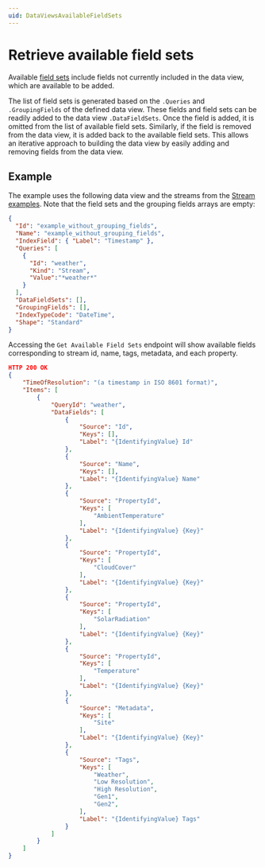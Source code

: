 ```yaml
---
uid: DataViewsAvailableFieldSets
---
```


# Retrieve available field sets

Available [field sets](xref:DataViewsFieldSets) include fields not currently included in the data view, which are available to be added. 

The list of field sets is generated based on the `.Queries` and `.GroupingFields` of the defined data view. These fields and field sets can be readily added to the data view `.DataFieldSets`. Once the field is added, it is omitted from the list of available field sets. Similarly, if the field is removed from the data view, it is added back to the available field sets. This allows an iterative approach to building the data view by easily adding and removing fields from the data view. 

## Example
The example uses the following data view and the streams from the [Stream examples](xref:DataViewsExampleScenario). Note that the field sets and the grouping fields arrays are empty:
```json
{
  "Id": "example_without_grouping_fields",
  "Name": "example_without_grouping_fields",
  "IndexField": { "Label": "Timestamp" },
  "Queries": [
    { 
      "Id": "weather",
      "Kind": "Stream",
      "Value":"*weather*" 
    }
  ],
  "DataFieldSets": [],
  "GroupingFields": [],
  "IndexTypeCode": "DateTime",
  "Shape": "Standard"
}
```

Accessing the ```Get Available Field Sets``` endpoint will show available fields corresponding to stream id, name, tags, metadata, and each property. 

```json
HTTP 200 OK
{
    "TimeOfResolution": "(a timestamp in ISO 8601 format)",
    "Items": [
        {
            "QueryId": "weather",
            "DataFields": [
                {
                    "Source": "Id",
                    "Keys": [],
                    "Label": "{IdentifyingValue} Id"
                },
                {
                    "Source": "Name",
                    "Keys": [],
                    "Label": "{IdentifyingValue} Name"
                },
                {
                    "Source": "PropertyId",
                    "Keys": [
                        "AmbientTemperature"
                    ],
                    "Label": "{IdentifyingValue} {Key}"
                },
                {
                    "Source": "PropertyId",
                    "Keys": [
                        "CloudCover"
                    ],
                    "Label": "{IdentifyingValue} {Key}"
                },
                {
                    "Source": "PropertyId",
                    "Keys": [
                        "SolarRadiation"
                    ],
                    "Label": "{IdentifyingValue} {Key}"
                },
                {
                    "Source": "PropertyId",
                    "Keys": [
                        "Temperature"
                    ],
                    "Label": "{IdentifyingValue} {Key}"
                },
                {
                    "Source": "Metadata",
                    "Keys": [
                        "Site"
                    ],
                    "Label": "{IdentifyingValue} {Key}"
                },
                {
                    "Source": "Tags",
                    "Keys": [
                        "Weather",
                        "Low Resolution",
                        "High Resolution",
                        "Gen1",
                        "Gen2",
                    ],
                    "Label": "{IdentifyingValue} Tags"
                }
            ]
        }
    ]
}
```



